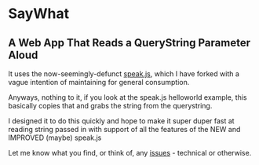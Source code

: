 # SayWhat
## A Web App That Reads a QueryString Parameter Aloud

It uses the now-seemingly-defunct [speak.js](https://github.com/kripken/speak.js), which I have forked with a vague intention of maintaining for general consumption.

Anyways, nothing to it, if you look at the speak.js helloworld example, this basically copies that and grabs the string from the querystring.

I designed it to do this quickly and hope to make it super duper fast at reading string passed in with support of all the features of the NEW and IMPROVED (maybe) speak.js

Let me know what you find, or think of, any [issues](https://github.com/Gooseus/saywhat/issues) - technical or otherwise.